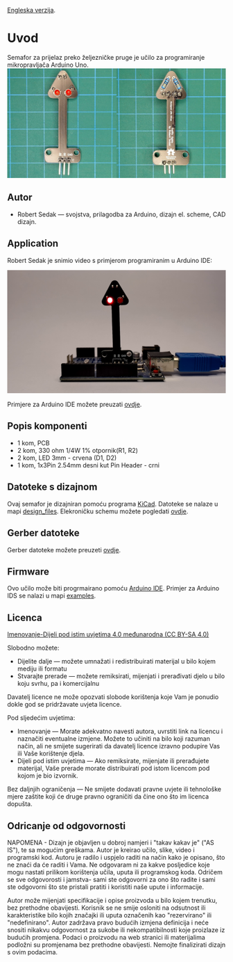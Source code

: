 [Engleska verzija](README.md).

Uvod
============
Semafor za prijelaz preko željezničke pruge je učilo za programiranje mikropravljača Arduino Uno.
![Shield application](images/traffic_lights_railroad_crossing.jpg)


Autor
------------
- Robert Sedak — svojstva, prilagodba za Arduino, dizajn el. scheme, CAD dizajn.


Application
-----------
Robert Sedak je snimio video s primjerom programiranim u Arduino IDE:

[![Shield application](images/default.png)](https://youtu.be/PUQLCT5Isw0 "Semafor za prijelaz preko željezničke pruge - primjer programiranja")




Primjere za Arduino IDE možete preuzati [ovdje](examples/).


Popis komponenti
-----------------
- 1 kom, PCB
- 2 kom, 330 ohm 1/4W 1% otpornik(R1, R2)
- 2 kom, LED 3mm - crvena (D1, D2)
- 1 kom, 1x3Pin 2.54mm desni kut Pin Header - crni


Datoteke s dizajnom
------------
Ovaj semafor je dizajniran pomoću programa [KiCad](http://kicad.org/). Datoteke se nalaze u mapi [design_files](design_files/). Elekroničku schemu možete pogledati [ovdje](images/traffic_lights_railroad_crossing_schematic.png).


Gerber datoteke
------------
Gerber datoteke možete preuzeti [ovdje](gerber/traffic_lights_railroad_crossing.zip).


Firmware
--------
Ovo učilo može biti progrmairano pomoću [Arduino IDE](https://www.arduino.cc/).
Primjer za Arduino IDS se nalazi u mapi [examples](examples/).


Licenca
-------
[Imenovanje-Dijeli pod istim uvjetima 4.0 međunarodna (CC BY-SA 4.0)](https://creativecommons.org/licenses/by-sa/4.0/deed.hr)

Slobodno možete:
- Dijelite dalje — možete umnažati i redistribuirati materijal u bilo kojem mediju ili formatu
-  Stvarajte prerade — možete remiksirati, mijenjati i prerađivati djelo u bilo koju svrhu, pa i komercijalnu

Davatelj licence ne može opozvati slobode korištenja koje Vam je ponudio dokle god se pridržavate uvjeta licence.

Pod sljedećim uvjetima:
- Imenovanje — Morate adekvatno navesti autora, uvrstiti link na licencu i naznačiti eventualne izmjene. Možete to učiniti na bilo koji razuman način, ali ne smijete sugerirati da davatelj licence izravno podupire Vas ili Vaše korištenje djela.
- Dijeli pod istim uvjetima — Ako remiksirate, mijenjate ili prerađujete materijal, Vaše prerade morate distribuirati pod istom licencom pod kojom je bio izvornik.

Bez daljnjih ograničenja — Ne smijete dodavati pravne uvjete ili tehnološke mjere zaštite koji će druge pravno ograničiti da čine ono što im licenca dopušta.

Odricanje od odgovornosti
-------------------------
NAPOMENA - Dizajn je objavljen u dobroj namjeri i "takav kakav je" ("AS IS"), te sa mogućim greškama. Autor je kreirao učilo, slike, video i programski kod. Autoru je radilo i uspjelo raditi na način kako je opisano, što ne znaći da će raditi i Vama. Ne odgovaram ni za kakve posljedice koje mogu nastati prilikom korištenja učila, uputa ili programskog koda. Odričem se sve odgovorosti i jamstva- sami ste odgovorni za ono što radite i sami ste odgovorni što ste pristali pratiti i koristiti naše upute i informacije.

Autor može mijenjati specifikacije i opise proizvoda u bilo kojem trenutku, bez prethodne obavijesti. Korisnik se ne smije osloniti na odsutnost ili karakteristike bilo kojih značajki ili uputa označenih kao "rezervirano" ili "nedefinirano".
Autor zadržava pravo budućih izmjena definicija i neće snositi nikakvu odgovornost za sukobe ili nekompatibilnosti koje proizlaze iz budućih promjena. Podaci o proizvodu na web stranici ili materijalima podložni su promjenama bez prethodne obavijesti. Nemojte finalizirati dizajn s ovim podacima.